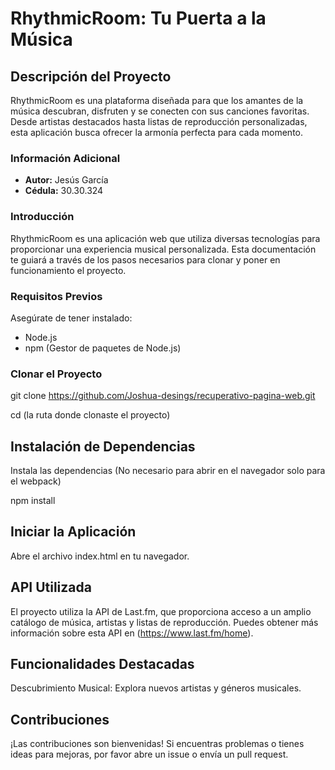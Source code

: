# RhythmicRoom: Tu Puerta a la Música

## Descripción del Proyecto

RhythmicRoom es una plataforma diseñada para que los amantes de la música descubran, disfruten y se conecten con sus canciones favoritas. Desde artistas destacados hasta listas de reproducción personalizadas, esta aplicación busca ofrecer la armonía perfecta para cada momento.

### Información Adicional

- **Autor:** Jesús García
- **Cédula:** 30.30.324

### Introducción

RhythmicRoom es una aplicación web que utiliza diversas tecnologías para proporcionar una experiencia musical personalizada. Esta documentación te guiará a través de los pasos necesarios para clonar y poner en funcionamiento el proyecto.

### Requisitos Previos

Asegúrate de tener instalado:

- Node.js
- npm (Gestor de paquetes de Node.js)

### Clonar el Proyecto

git clone https://github.com/Joshua-desings/recuperativo-pagina-web.git

cd (la ruta donde clonaste el proyecto)

## Instalación de Dependencias

 Instala las dependencias (No necesario para abrir en el navegador solo para el webpack)
 
npm install

## Iniciar la Aplicación
Abre el archivo index.html en tu navegador.

## API Utilizada
El proyecto utiliza la API de Last.fm, que proporciona acceso a un amplio catálogo de música, artistas y listas de reproducción. Puedes obtener más información sobre esta API en (https://www.last.fm/home).

## Funcionalidades Destacadas
Descubrimiento Musical: Explora nuevos artistas y géneros musicales.

## Contribuciones
¡Las contribuciones son bienvenidas! Si encuentras problemas o tienes ideas para mejoras, por favor abre un issue o envía un pull request.
